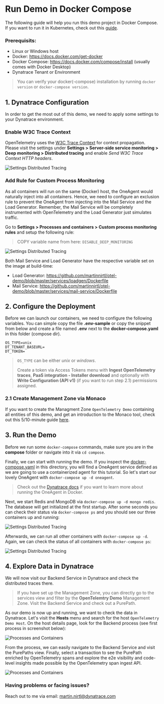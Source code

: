 # Run Demo in Docker Compose

The following guide will help you run this demo project in Docker Compose. If you want to run it in Kubernetes, check out this [guide](https://github.com/martinnirtl/otel-demo/tree/master/kubernetes).

### Prerequisits:

- Linux or Windows host
- Docker: https://docs.docker.com/get-docker
- Docker Compose: https://docs.docker.com/compose/install (usually comes with Docker Desktop)
- Dynatrace Tenant or Environment

> You can verify your docker(-compose) installation by running `docker version` or `docker-compose version`.

## 1. Dynatrace Configuration

In order to get the most out of this demo, we need to apply some settings to your Dynatrace environment.

### Enable W3C Trace Context

OpenTelemetry uses the [W3C Trace Context](https://www.w3.org/TR/trace-context) for context propagation. Please visit the settings under **Settings > Server-side service monitoring > Deep monitoring > Distributed tracing** and enable _Send W3C Trace Context HTTP headers_.

![Settings Distributed Tracing](https://raw.githubusercontent.com/martinnirtl/otel-demo/master/docs/img/settings-distributedtracing.png)

### Add Rule for Custom Process Monitoring

As all containers will run on the same (Docker) host, the OneAgent would naturally inject into all containers. Hence, we need to configure an exclusion rule to prevent the OneAgent from injecting into the Mail Service and the Load Generator. Remember, the Mail Service will be completely instrumented with OpenTelemetry and the Load Generator just simulates traffic.

Go to **Settings > Processes and containers > Custom process monitoring rules** and setup the following rule:

> COPY variable name from here: `DISABLE_DEEP_MONITORING`

![Settings Distributed Tracing](https://raw.githubusercontent.com/martinnirtl/otel-demo/master/docs/img/settings-customprocessmonitoringrules.png)

Both Mail Service and Load Generator have the respective variable set on the image at build-time:

- Load Generator: https://github.com/martinnirtl/otel-demo/blob/master/services/loadgen/Dockerfile
- Mail Service: https://github.com/martinnirtl/otel-demo/blob/master/services/mail-service/Dockerfile

## 2. Configure the Deployment

Before we can launch our containers, we need to configure the following variables. You can simple copy the file **.env-sample** or copy the snippet from below and create a file named **.env** next to the **docker-compose.yaml** in this folder (compose dir).

```env
OS_TYPE=unix
DT_TENANT_BASEURL=
DT_TOKEN=
```

> `OS_TYPE` can be either _unix_ or _windows_.
>
> Create a token via Access Tokens menu with **Ingest OpenTelemetry traces**, **PaaS integration - Installer download** and optionally with **Write Configuration (API v1)** (if you want to run step 2.1) permissions assigned.

### 2.1 Create Management Zone via Monaco

If you want to create the Managment Zone `OpenTelemetry Demo` containing all entities of this demo, and get an introduction to the Monaco tool, check out this 5/10-minute guide [here](https://github.com/martinnirtl/otel-demo/tree/master/monaco).

## 3. Run the Demo

Before we run some `docker-compose` commands, make sure you are in the **compose** folder or navigate into it via `cd compose`.

Finally, we can start with running the demo. If you inspect the [docker-compose.yaml](https://github.com/martinnirtl/otel-demo/blob/master/compose/docker-compose.yaml) in this directory, you will find a OneAgent service defined as we are going to use a containerized agent for this tutorial. So let's start our lovely OneAgent with `docker-compose up -d oneagent`.

> Check out the [Dynatrace docs](https://www.dynatrace.com/support/help/setup-and-configuration/setup-on-container-platforms/docker/set-up-dynatrace-oneagent-as-docker-container/) if you want to learn more about running the OneAgent in Docker.

Next, we start Redis and MongoDB via `docker-compose up -d mongo redis`. The database will get initialized at the first startup. After some seconds you can check their status via `docker-compose ps` and you should see our three containers up and running:

![Settings Distributed Tracing](https://raw.githubusercontent.com/martinnirtl/otel-demo/master/docs/img/dockercompose-ps-redismongo.png)

Afterwards, we can run all other containers with `docker-compose up -d`. Again, we can check the status of all containers with `docker-compose ps`:

![Settings Distributed Tracing](https://raw.githubusercontent.com/martinnirtl/otel-demo/master/docs/img/dockercompose-ps-all.png)

## 4. Explore Data in Dynatrace

We will now visit our Backend Service in Dynatrace and check the distributed traces there.

> If you have set up the Management Zone, you can directly go to the services view and filter by the **OpenTelemtry Demo** Management Zone. Visit the Backend Service and check out a PurePath.

As our demo is now up and running, we want to check the data in Dynatrace. Let's visit the **Hosts** menu and search for the host `OpenTelemetry Demo Host`. On the host details page, look for the Backend process (see first process in screenshot below):

![Processes and Containers](https://raw.githubusercontent.com/martinnirtl/otel-demo/master/docs/img/dt-processesandcontainers.png)

From the process, we can easily navigate to the Backend Service and visit the PurePaths view. Finally, select a transaction to see the PurePath enriched by OpenTelemetry spans and explore the e2e visibility and code-level insights made possible by the OpenTelemetry span ingest API.

![Processes and Containers](https://raw.githubusercontent.com/martinnirtl/otel-demo/master/docs/img/dt-purepath.png)

### Having problems or facing issues?

Reach out to me via email: [martin.nirtl@dynatrace.com](mailto:martin.nirtl@dynatrace.com)
